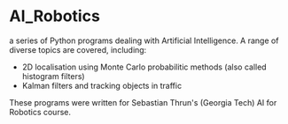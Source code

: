 # AI_Robotics
a series of Python programs dealing with Artificial Intelligence. A range of diverse topics are covered, including:

* 2D localisation using Monte Carlo probabilitic methods (also called histogram filters)
* Kalman filters and tracking objects in traffic

These programs were written for Sebastian Thrun's (Georgia Tech) AI for Robotics course. 
